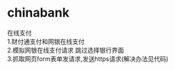 chinabank
=========

在线支付
<br/>
1.财付通支付和网银在线支付<br />
2.模拟网银在线支付请求 跳过选择银行界面<br />
3.抓取网页form表单发请求,发送https请求(解决办法见代码)<br />
